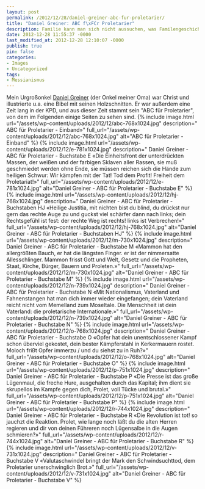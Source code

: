 ```yaml
---
layout: post
permalink: /2012/12/28/daniel-greiner-abc-fur-proletarier/
title: "Daniel Greiner: ABC f\xFCr Proletarier"
description: Familie kann man sich nicht aussuchen, was Familengeschichte umso spannender macht
date: 2012-12-28 11:55:37 -0000
last_modified_at: 2012-12-28 12:10:07 -0000
publish: true
pin: false
categories:
- Images
- Uncategorized
tags:
- Messianismus
---
```

Mein Urgroßonkel [Daniel Greiner](http://de.wikipedia.org/wiki/Daniel_Greiner "Wikipedia: Daniel Greiner") (der Onkel meiner Oma) war Christ und illustrierte u.a. eine Bibel mit seinen Holzschnitten. Er war außerdem eine Zeit lang in der KPD, und aus dieser Zeit stammt sein "ABC für Proletarier", von dem im Folgenden einige Seiten zu sehen sind. 
{% include image.html url="/assets/wp-content/uploads/2012/12/abc-768x1024.jpg" description=" ABC für Proletarier - Einband»" full_url="/assets/wp-content/uploads/2012/12/abc-768x1024.jpg" alt="ABC für Proletarier - Einband" %}
{% include image.html url="/assets/wp-content/uploads/2012/12/e-781x1024.jpg" description=" Daniel Greiner - ABC für Proletarier - Buchstabe E «Die Einheitsfront der unterdrückten Massen, der weißen und der farbigen Sklaven aller Rassen, sie muß geschmiedet werden ohne Ende, sie müssen reichen sich die Hände zum heiligen Schwur: Wir kämpfen mit der Tat! Tod dem Profit! Freiheit dem Proletariat!»" full_url="/assets/wp-content/uploads/2012/12/e-781x1024.jpg" alt="Daniel Greiner - ABC für Proletarier - Buchstabe E" %}   
{% include image.html url="/assets/wp-content/uploads/2012/12/hj-768x1024.jpg" description=" Daniel Greiner - ABC für Proletarier - Buchstaben HJ «Heilige Justitia, mit nichten bist du blind, du drückst nur gern das rechte Auge zu und guckst viel schärfer dann nach links; dein Rechtsgefühl ist fest: der rechte Weg ist rechts! links ist Verbrechen!»" full_url="/assets/wp-content/uploads/2012/12/hj-768x1024.jpg" alt="Daniel Greiner - ABC für Proletarier - Buchstaben HJ" %}
{% include image.html url="/assets/wp-content/uploads/2012/12/m-730x1024.jpg" description=" Daniel Greiner - ABC für Proletarier - Buchstabe M «Mammon hat den allergrößten Bauch, er hat die längsten Finger. er ist der nimmersatte Allesschlinger. Mammon frisst Gott und Welt, Gesetz und die Propheten, Staat, Kirche, Bürger, Bauern und Proleten.»" full_url="/assets/wp-content/uploads/2012/12/m-730x1024.jpg" alt="Daniel Greiner - ABC für Proletarier - Buchstabe M" %}
{% include image.html url="/assets/wp-content/uploads/2012/12/n-739x1024.jpg" description=" Daniel Greiner - ABC für Proletarier - Buchstabe N «Mit Nationalismus, Vaterland und Fahnenstangen hat man dich immer wieder eingefangen; dein Vaterland reicht nicht vom Memelland zum Moseltale. Die Menschheit ist dein Vaterland: die proletarische Internationale.»" full_url="/assets/wp-content/uploads/2012/12/n-739x1024.jpg" alt="Daniel Greiner - ABC für Proletarier - Buchstabe N" %}
{% include image.html url="/assets/wp-content/uploads/2012/12/o-768x1024.jpg" description=" Daniel Greiner - ABC für Proletarier - Buchstabe O «Opfer hat dein unentschlossener Kampf schon überviel gekostet, dein bester Kämpferstahl in Kerkermauern rostet. Moloch frißt Opfer immerzu / und du siehst zu in Ruh?»" full_url="/assets/wp-content/uploads/2012/12/o-768x1024.jpg" alt="Daniel Greiner - ABC für Proletarier - Buchstabe O" %} 
{% include image.html url="/assets/wp-content/uploads/2012/12/p-751x1024.jpg" description=" Daniel Greiner - ABC für Proletarier - Buchstabe P «Die Presse ist das große Lügenmaul, die freche Hure, ausgehalten durch das Kapital; ihm dient sie skrupellos im Kampfe gegen dich, Prolet, voll Tücke und brutal.»" full_url="/assets/wp-content/uploads/2012/12/p-751x1024.jpg" alt="Daniel Greiner - ABC für Proletarier - Buchstabe P" %}
{% include image.html url="/assets/wp-content/uploads/2012/12/r-744x1024.jpg" description=" Daniel Greiner - ABC für Proletarier - Buchstabe R «Die Revolution ist tot! so jauchzt die Reaktion. Prolet, wie lange noch läßt du die alten Herren regieren und dir von deinen Führeren noch Lügensalbe in die Augen schmieren?»" full_url="/assets/wp-content/uploads/2012/12/r-744x1024.jpg" alt="Daniel Greiner - ABC für Proletarier - Buchstabe R" %}
{% include image.html url="/assets/wp-content/uploads/2012/12/v-731x1024.jpg" description=" Daniel Greiner - ABC für Proletarier - Buchstabe V «Valutaschwindel bringt der Mark den Schwindsuchttod, dem Proletarier unerschwinglich Brot.»" full_url="/assets/wp-content/uploads/2012/12/v-731x1024.jpg" alt="Daniel Greiner - ABC für Proletarier - Buchstabe V" %}
